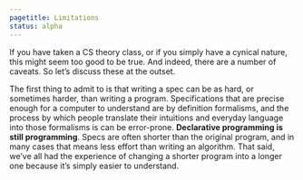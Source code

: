 ```yaml
---
pagetitle: Limitations
status: alpha
---
```

If you have taken a CS theory class, or if you simply have a cynical nature, this might seem too good to be true.  And indeed, there are a number of caveats.  So let’s discuss these at the outset.

The first thing to admit to is that writing a spec can be as hard, or sometimes harder, than writing a program.  Specifications that are precise enough for a computer to understand are by definition formalisms, and the process by which people translate their intuitions and everyday language into those formalisms is can be error-prone.  **Declarative programming is still programming**.  Specs are often shorter than the original program, and in many cases that means less effort than writing an algorithm.  That said, we’ve all had the experience of changing a shorter program into a longer one because it’s simply easier to understand.
